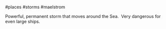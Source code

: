 #places #storms #maelstrom

Powerful, permanent storm that moves around the Sea.  Very dangerous for even large ships.